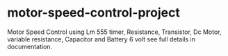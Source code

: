 # motor-speed-control-project
Motor Speed Control using Lm 555 timer, Resistance, Transistor, Dc Motor, variable resistance, Capacitor and Battery 6 volt see full details in documentation.
